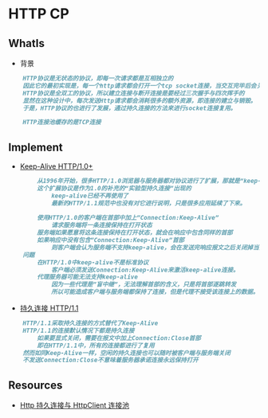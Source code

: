 # HTTP CP

## WhatIs
* 背景
```md
	HTTP协议是无状态的协议，即每一次请求都是互相独立的
	因此它的最初实现是，每一个http请求都会打开一个tcp socket连接，当交互完毕后会关闭这个连接。
	HTTP协议是全双工的协议，所以建立连接与断开连接是要经过三次握手与四次挥手的
	显然在这种设计中，每次发送Http请求都会消耗很多的额外资源，即连接的建立与销毁。
	于是，HTTP协议的也进行了发展，通过持久连接的方法来进行socket连接复用。
```
```md
	HTTP连接池缓存的是TCP连接
```

## Implement
* [Keep-Alive HTTP/1.0+]()
```md
		从1996年开始，很多HTTP/1.0浏览器与服务器都对协议进行了扩展，那就是“keep-alive”扩展协议
		这个扩展协议是作为1.0的补充的“实验型持久连接”出现的
			keep-alive已经不再使用了
			最新的HTTP/1.1规范中也没有对它进行说明，只是很多应用延续了下来。
	
		使用HTTP/1.0的客户端在首部中加上”Connection:Keep-Alive”
			请求服务端将一条连接保持在打开状态
		服务端如果愿意将这条连接保持在打开状态，就会在响应中包含同样的首部
		如果响应中没有包含”Connection:Keep-Alive”首部
			则客户端会认为服务端不支持keep-alive，会在发送完响应报文之后关闭掉当前连接。
	问题
		在HTTP/1.0中keep-alive不是标准协议
			客户端必须发送Connection:Keep-Alive来激活keep-alive连接。
		代理服务器可能无法支持keep-alive
			因为一些代理是”盲中继”，无法理解首部的含义，只是将首部逐跳转发
			所以可能造成客户端与服务端都保持了连接，但是代理不接受该连接上的数据。
```

* [持久连接 HTTP/1.1]()
```md
	HTTP/1.1采取持久连接的方式替代了Keep-Alive
	HTTP/1.1的连接默认情况下都是持久连接
		如果要显式关闭，需要在报文中加上Connection:Close首部
		即在HTTP/1.1中，所有的连接都进行了复用
	然而如同Keep-Alive一样，空闲的持久连接也可以随时被客户端与服务端关闭
	不发送Connection:Close不意味着服务器承诺连接永远保持打开
```

## Resources
* [Http 持久连接与 HttpClient 连接池](http://www.importnew.com/28807.html)